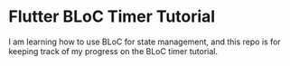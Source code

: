 # Flutter BLoC Timer Tutorial

I am learning how to use BLoC for state management, and this repo is for keeping track of my progress on the BLoC timer tutorial.

